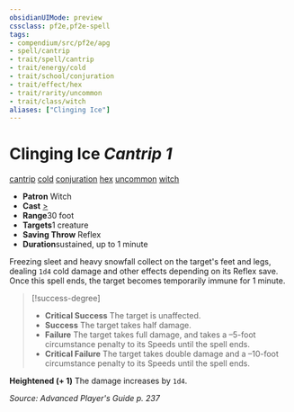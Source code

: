 ```yaml
---
obsidianUIMode: preview
cssclass: pf2e,pf2e-spell
tags:
- compendium/src/pf2e/apg
- spell/cantrip
- trait/spell/cantrip
- trait/energy/cold
- trait/school/conjuration
- trait/effect/hex
- trait/rarity/uncommon
- trait/class/witch
aliases: ["Clinging Ice"]
---
```

# Clinging Ice *Cantrip 1*   
[cantrip](cantrip.md)  [cold](cold.md)  [conjuration](conjuration.md)  [hex](hex-apg.md)  [uncommon](uncommon.md)  [witch](rules/traits/witch-apg.md)  

- **Patron** Witch
- **Cast** [>](chapter-9-playing-the-game.md#Actions "Single Action") 
- **Range**30 foot
- **Targets**1 creature
- **Saving Throw** Reflex
- **Duration**sustained, up to 1 minute

Freezing sleet and heavy snowfall collect on the target's feet and legs, dealing `1d4` cold damage and other effects depending on its Reflex save. Once this spell ends, the target becomes temporarily immune for 1 minute.

> [!success-degree] 
> - **Critical Success** The target is unaffected.
> - **Success** The target takes half damage.
> - **Failure** The target takes full damage, and takes a –5-foot circumstance penalty to its Speeds until the spell ends.
> - **Critical Failure** The target takes double damage and a –10-foot circumstance penalty to its Speeds until the spell ends.

**Heightened (+ 1)** The damage increases by `1d4`.

*Source: Advanced Player's Guide p. 237*